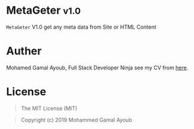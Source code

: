MetaGeter <small>v1.0</small>
=============================
`MetaGeter` V1.0 get any meta data from Site or HTML Content

# Auther
Mohamed Gamal Ayoub, Full Stack Developer Ninja  see my CV from [here](https://mga-coder.com).

# License
> The MIT License (MIT)

> Copyright (c) 2019 Mohammed Gamal Ayoub
